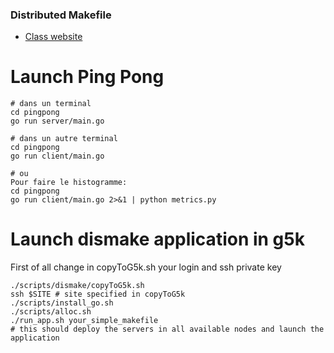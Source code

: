 ### Distributed Makefile

- [Class website](http://systemes.pages.ensimag.fr/www-sysd-isi3a)

# Launch Ping Pong 

```
# dans un terminal
cd pingpong
go run server/main.go

# dans un autre terminal
cd pingpong
go run client/main.go

# ou
Pour faire le histogramme:
cd pingpong
go run client/main.go 2>&1 | python metrics.py

```

# Launch dismake application in g5k
First of all change in copyToG5k.sh your login and ssh private key

```
./scripts/dismake/copyToG5k.sh
ssh $SITE # site specified in copyToG5k
./scripts/install_go.sh
./scripts/alloc.sh
./run_app.sh your_simple_makefile
# this should deploy the servers in all available nodes and launch the application

```

